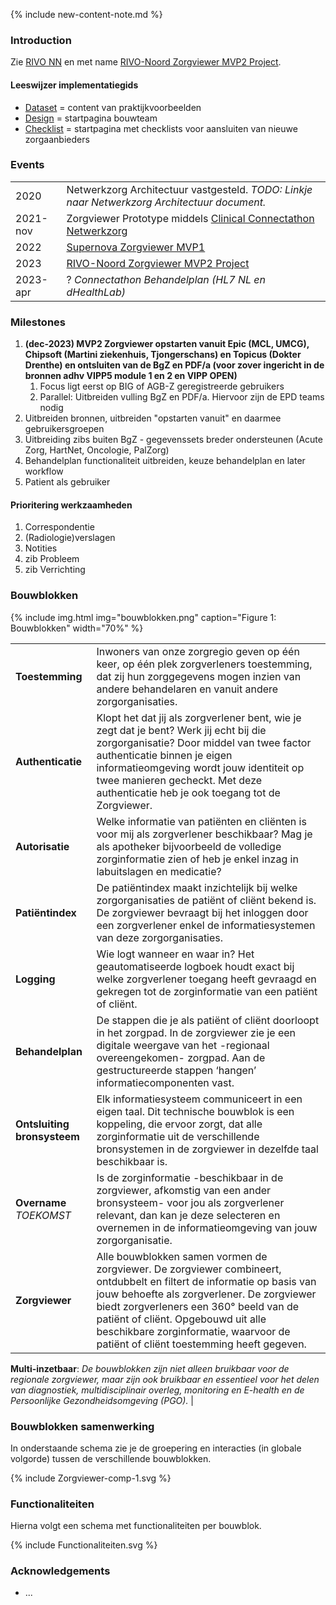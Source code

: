 
{% include new-content-note.md %}

### Introduction

Zie [RIVO NN](http://rivo-noord.nl) en met name [RIVO-Noord Zorgviewer MVP2 Project](https://www.rivo-noord.nl/ontwikkelingen/zorgviewer/).

#### Leeswijzer implementatiegids

- [Dataset](datasets.html) = content van praktijkvoorbeelden
- [Design](design.html) = startpagina bouwteam
- [Checklist](checklist.html) = startpagina met checklists voor aansluiten van nieuwe zorgaanbieders

### Events

| | |
| --- | --- |
| 2020​ | Netwerkzorg Architectuur​ vastgesteld. *TODO: Linkje naar Netwerkzorg Architectuur document.* |
| 2021-nov​ | Zorgviewer Prototype​ middels [Clinical Connectathon Netwerkzorg](https://wiki-dhealth.web.rug.nl/index.php/Clinical_Connectathon_Netwerkzorg_Track) |
| 2022 | [Supernova Zorgviewer MVP1](https://www.salesforce.com/nl/blog/2022/05/supernova.html) |
| 2023 | [RIVO-Noord Zorgviewer MVP2 Project](https://www.rivo-noord.nl/ontwikkelingen/zorgviewer/) |
| 2023-apr | ? *Connectathon Behandelplan (HL7 NL en dHealthLab)*​ |

### Milestones

1. **(dec-2023) MVP2 Zorgviewer opstarten vanuit Epic (MCL, UMCG), Chipsoft (Martini ziekenhuis, Tjongerschans) en Topicus (Dokter Drenthe) en ontsluiten van de BgZ en PDF/a (voor zover ingericht in de bronnen adhv VIPP5 module 1 en 2 en VIPP OPEN)**
    1. Focus ligt eerst op BIG of AGB-Z geregistreerde gebruikers
    1. Parallel: Uitbreiden vulling BgZ en PDF/a. Hiervoor zijn de EPD teams nodig
1. Uitbreiden bronnen, uitbreiden "opstarten vanuit" en daarmee gebruikersgroepen
1. Uitbreiding zibs buiten BgZ - gegevenssets breder ondersteunen (Acute Zorg, HartNet, Oncologie, PalZorg)
1. Behandelplan functionaliteit uitbreiden, keuze behandelplan en later workflow
1. Patient als gebruiker

#### Prioritering werkzaamheden

1. Correspondentie
1. (Radiologie)verslagen
1. Notities
1. zib Probleem
1. zib Verrichting

### Bouwblokken

{% include img.html img="bouwblokken.png" caption="Figure 1: Bouwblokken" width="70%" %}

| | |
| --- | --- |
| **Toestemming** | Inwoners van onze zorgregio geven op één keer, op één plek zorgverleners toestemming, dat zij  hun zorggegevens mogen inzien van andere behandelaren en vanuit andere zorgorganisaties. |
| **Authenticatie** | Klopt het dat jij als zorgverlener bent, wie je zegt dat je bent? Werk jij echt bij die zorgorganisatie? Door middel van twee factor authenticatie binnen je eigen informatieomgeving wordt jouw identiteit op twee manieren gecheckt. Met deze authenticatie heb je ook toegang tot de Zorgviewer. |
| **Autorisatie** | Welke informatie van patiënten en cliënten is voor mij  als zorgverlener beschikbaar? Mag je als apotheker bijvoorbeeld de volledige zorginformatie zien of heb je enkel inzag in labuitslagen en medicatie? |
| **Patiëntindex** | De patiëntindex maakt inzichtelijk bij welke zorgorganisaties de patiënt of cliënt bekend is. De zorgviewer bevraagt bij het inloggen door een zorgverlener enkel de informatiesystemen van deze zorgorganisaties. |
| **Logging** | Wie logt wanneer en waar in? Het geautomatiseerde logboek houdt exact bij welke zorgverlener toegang heeft gevraagd en gekregen tot de zorginformatie van een patiënt of cliënt. |
| **Behandelplan** | De stappen die je als patiënt of cliënt doorloopt in het zorgpad. In de zorgviewer zie je een digitale weergave van het -regionaal overeengekomen- zorgpad. Aan de gestructureerde stappen ‘hangen’ informatiecomponenten vast. |
| **Ontsluiting bronsysteem** | Elk informatiesysteem communiceert in een eigen taal. Dit technische bouwblok is een koppeling, die ervoor zorgt, dat alle zorginformatie uit de verschillende bronsystemen in de zorgviewer in dezelfde taal beschikbaar is. |
| **Overname** *TOEKOMST* | Is de zorginformatie -beschikbaar in de zorgviewer, afkomstig van een ander bronsysteem- voor jou als zorgverlener relevant, dan kan je deze selecteren en overnemen in de informatieomgeving van jouw zorgorganisatie. |
| **Zorgviewer** | Alle bouwblokken samen vormen de zorgviewer. De zorgviewer combineert, ontdubbelt en filtert de informatie op basis van jouw behoefte als zorgverlener. De zorgviewer biedt zorgverleners een 360° beeld van de patiënt of cliënt. Opgebouwd uit alle beschikbare zorginformatie, waarvoor de patiënt of cliënt toestemming heeft gegeven. |

**Multi-inzetbaar**: *De bouwblokken zijn niet alleen bruikbaar voor de regionale zorgviewer, maar zijn ook bruikbaar en essentieel voor het delen van diagnostiek, multidisciplinair overleg, monitoring en E-health en de Persoonlijke Gezondheidsomgeving (PGO).* |


### Bouwblokken samenwerking

In onderstaande schema zie je de groepering en interacties (in globale volgorde) tussen de verschillende bouwblokken.

<div>
{% include Zorgviewer-comp-1.svg %}
</div>

### Functionaliteiten

Hierna volgt een schema met functionaliteiten per bouwblok.

<div>
{% include Functionaliteiten.svg %}
</div>

### Acknowledgements

* ...
